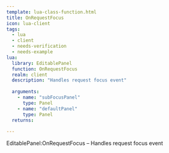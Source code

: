 ```yaml
---
template: lua-class-function.html
title: OnRequestFocus
icon: lua-client
tags:
  - lua
  - client
  - needs-verification
  - needs-example
lua:
  library: EditablePanel
  function: OnRequestFocus
  realm: client
  description: "Handles request focus event"
  
  arguments:
    - name: "subFocusPanel"
      type: Panel
    - name: "defaultPanel"
      type: Panel
  returns:
    
---
```


<div class="lua__search__keywords">
EditablePanel:OnRequestFocus &#x2013; Handles request focus event
</div>
